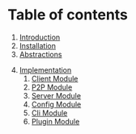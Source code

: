
# Table of contents
1. [Introduction](Introduction.md)
2. [Installation](Installation.md)
3. [Abstractions](Abstractions.md)
<!-- 3. [Design Architecture](DesignArchtectureIntro.md)
   1. [Client Module](ClientArchitecture.md)
   2. [P2P Module](P2PArchitecture.md)
   3. [Server Module](ServerArchitecture.md) -->
4. [Implementation](Implementation.md) 
   1. [Client Module](ClientImplementation.md)
   2. [P2P Module](P2PImplementation.md)
   3. [Server Module](ServerImplementation.md)
   4. [Config Module](ConfigImplementation.md)
   5. [Cli Module](CliImplementation.md)
   6. [Plugin Module](PluginImplementation.md)
<!-- 5. [Problems](https://github.com/Akilan1999/p2p-rendering-computation/issues)    -->

